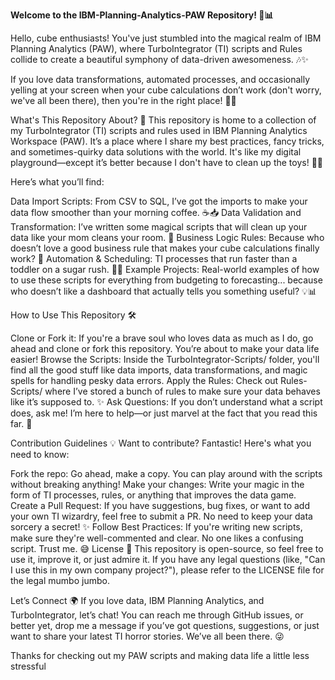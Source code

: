 **Welcome to the IBM-Planning-Analytics-PAW Repository! 🎉📊**

Hello, cube enthusiasts! You've just stumbled into the magical realm of IBM Planning Analytics (PAW), where TurboIntegrator (TI) scripts and Rules collide to create a beautiful symphony of data-driven awesomeness. 🎶✨

If you love data transformations, automated processes, and occasionally yelling at your screen when your cube calculations don’t work (don't worry, we've all been there), then you're in the right place! 🧙‍♂️

What's This Repository About? 🤔
This repository is home to a collection of my TurboIntegrator (TI) scripts and rules used in IBM Planning Analytics Workspace (PAW). It’s a place where I share my best practices, fancy tricks, and sometimes-quirky data solutions with the world. It's like my digital playground—except it’s better because I don't have to clean up the toys! 🧸✨

Here’s what you’ll find:

Data Import Scripts: From CSV to SQL, I’ve got the imports to make your data flow smoother than your morning coffee. ☕📥
Data Validation and Transformation: I’ve written some magical scripts that will clean up your data like your mom cleans your room. 🧹
Business Logic Rules: Because who doesn’t love a good business rule that makes your cube calculations finally work? 🧮
Automation & Scheduling: TI processes that run faster than a toddler on a sugar rush. 🏃💨
Example Projects: Real-world examples of how to use these scripts for everything from budgeting to forecasting... because who doesn’t like a dashboard that actually tells you something useful? 💡📊

How to Use This Repository 🛠️

Clone or Fork it: If you're a brave soul who loves data as much as I do, go ahead and clone or fork this repository. You’re about to make your data life easier!
Browse the Scripts: Inside the TurboIntegrator-Scripts/ folder, you'll find all the good stuff like data imports, data transformations, and magic spells for handling pesky data errors.
Apply the Rules: Check out Rules-Scripts/ where I’ve stored a bunch of rules to make sure your data behaves like it’s supposed to. ✨
Ask Questions: If you don’t understand what a script does, ask me! I’m here to help—or just marvel at the fact that you read this far. 🙌

Contribution Guidelines 💡
Want to contribute? Fantastic! Here's what you need to know:

Fork the repo: Go ahead, make a copy. You can play around with the scripts without breaking anything!
Make your changes: Write your magic in the form of TI processes, rules, or anything that improves the data game.
Create a Pull Request: If you have suggestions, bug fixes, or want to add your own TI wizardry, feel free to submit a PR. No need to keep your data sorcery a secret! ✨
Follow Best Practices: If you're writing new scripts, make sure they're well-commented and clear. No one likes a confusing script. Trust me. 😅
License 📄
This repository is open-source, so feel free to use it, improve it, or just admire it. If you have any legal questions (like, "Can I use this in my own company project?"), please refer to the LICENSE file for the legal mumbo jumbo.

Let’s Connect 🌍
If you love data, IBM Planning Analytics, and TurboIntegrator, let’s chat! You can reach me through GitHub issues, or better yet, drop me a message if you’ve got questions, suggestions, or just want to share your latest TI horror stories. We’ve all been there. 😜

Thanks for checking out my PAW scripts and making data life a little less stressful
